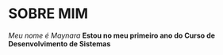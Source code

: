 # SOBRE MIM
*Meu nome é Maynara*
**Estou no meu primeiro ano do Curso de Desenvolvimento de Sistemas**
